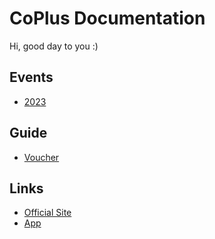 # CoPlus Documentation

Hi, good day to you :)

## Events
* [2023](./event/2023/index.md)

## Guide
* [Voucher](./guide/voucher.md)

## Links
* [Official Site](https://coplus.my)
* [App](https://app.coplus.my)

